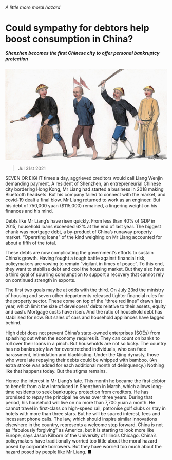###### A little more moral hazard

# Could sympathy for debtors help boost consumption in China? 

##### Shenzhen becomes the first Chinese city to offer personal bankruptcy protection 

![image](images/20210731_FNP512.jpg) 

> Jul 31st 2021 

SEVEN OR EIGHT times a day, aggrieved creditors would call Liang Wenjin demanding payment. A resident of Shenzhen, an entrepreneurial Chinese city bordering Hong Kong, Mr Liang had started a business in 2018 making Bluetooth headsets. But his company failed to connect with the market, and covid-19 dealt a final blow. Mr Liang returned to work as an engineer. But his debt of 750,000 yuan ($115,000) remained, a lingering weight on his finances and his mind.

Debts like Mr Liang’s have risen quickly. From less than 40% of GDP in 2015, household loans exceeded 62% at the end of last year. The biggest chunk was mortgage debt, a by-product of China’s runaway property market. “Operating loans” of the kind weighing on Mr Liang accounted for about a fifth of the total.


These debts are now complicating the government’s efforts to sustain China’s growth. Having fought a tough battle against financial risk, policymakers are vowing to remain “vigilant in times of peace”. To this end, they want to stabilise debt and cool the housing market. But they also have a third goal of spurring consumption to support a recovery that cannot rely on continued strength in exports.

The first two goals may be at odds with the third. On July 23rd the ministry of housing and seven other departments released tighter financial rules for the property sector. These come on top of the “three red lines” drawn last year, which limit the size of developers’ debts relative to their assets, equity and cash. Mortgage costs have risen. And the ratio of household debt has stabilised for now. But sales of cars and household appliances have lagged behind.

High debt does not prevent China’s state-owned enterprises (SOEs) from splashing out when the economy requires it. They can count on banks to roll over their loans in a pinch. But households are not so lucky. The country has no bankruptcy law for overstretched individuals, who can face harassment, intimidation and blacklisting. Under the Qing dynasty, those who were late repaying their debts could be whipped with bamboo. (An extra stroke was added for each additional month of delinquency.) Nothing like that happens today. But the stigma remains.

Hence the interest in Mr Liang’s fate. This month he became the first debtor to benefit from a law introduced in Shenzhen in March, which allows long-time residents to seek bankruptcy protection from creditors. He has promised to repay the principal he owes over three years. During that period, his household will live on no more than 7,700 yuan a month. He cannot travel in first-class on high-speed rail, patronise golf clubs or stay in hotels with more than three stars. But he will be spared interest, fees and incessant phone calls. The law, which should inspire similar innovations elsewhere in the country, represents a welcome step forward. China is not as “fabulously forgiving” as America, but it is starting to look more like Europe, says Jason Kilborn of the University of Illinois Chicago. China’s policymakers have traditionally worried too little about the moral hazard posed by corporate borrowers. But they have worried too much about the hazard posed by people like Mr Liang. ■

